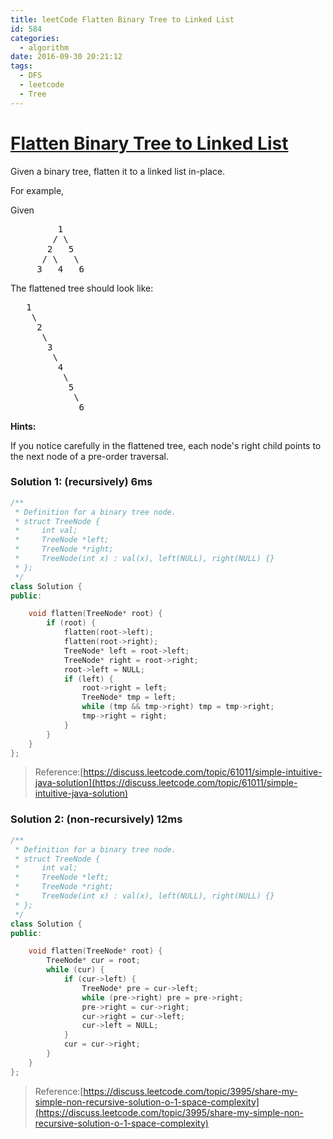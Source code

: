 ```yaml
---
title: leetCode Flatten Binary Tree to Linked List
id: 584
categories:
  - algorithm
date: 2016-09-30 20:21:12
tags:
  - DFS
  - leetcode
  - Tree
---
```


# [Flatten Binary Tree to Linked List](https://leetcode.com/problems/flatten-binary-tree-to-linked-list/)

Given a binary tree, flatten it to a linked list in-place.

For example,

Given

<pre>
         1
        / \
       2   5
      / \   \
     3   4   6
</pre>

The flattened tree should look like:

<pre>
   1
    \
     2
      \
       3
        \
         4
          \
           5
            \
             6
</pre>

**Hints:**

If you notice carefully in the flattened tree, each node's right child points to the next node of a pre-order traversal.

### Solution 1: (recursively) 6ms



``` cpp
/**
 * Definition for a binary tree node.
 * struct TreeNode {
 *     int val;
 *     TreeNode *left;
 *     TreeNode *right;
 *     TreeNode(int x) : val(x), left(NULL), right(NULL) {}
 * };
 */
class Solution {
public:

    void flatten(TreeNode* root) {
        if (root) {
            flatten(root->left);
            flatten(root->right);
            TreeNode* left = root->left;
            TreeNode* right = root->right;
            root->left = NULL;
            if (left) {
                root->right = left;
                TreeNode* tmp = left;
                while (tmp && tmp->right) tmp = tmp->right;
                tmp->right = right;
            }
        }
    }
};
```

> Reference:[https://discuss.leetcode.com/topic/61011/simple-intuitive-java-solution](https://discuss.leetcode.com/topic/61011/simple-intuitive-java-solution)

### Solution 2: (non-recursively) 12ms



``` cpp
/**
 * Definition for a binary tree node.
 * struct TreeNode {
 *     int val;
 *     TreeNode *left;
 *     TreeNode *right;
 *     TreeNode(int x) : val(x), left(NULL), right(NULL) {}
 * };
 */
class Solution {
public:

    void flatten(TreeNode* root) {
        TreeNode* cur = root;
        while (cur) {
            if (cur->left) {
                TreeNode* pre = cur->left;
                while (pre->right) pre = pre->right;
                pre->right = cur->right;
                cur->right = cur->left;
                cur->left = NULL;
            }
            cur = cur->right;
        }
    }
};
```

> Reference:[https://discuss.leetcode.com/topic/3995/share-my-simple-non-recursive-solution-o-1-space-complexity](https://discuss.leetcode.com/topic/3995/share-my-simple-non-recursive-solution-o-1-space-complexity)